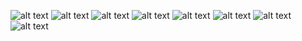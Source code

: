 ![alt text][img_1]
![alt text][img_2]
![alt text][img_3]
![alt text][img_4]
![alt text][img_5]
![alt text][img_6]
![alt text][img_7]
![alt text][img_8]


[img_1]: http://oi59.tinypic.com/2446s75.jpg
[img_2]: http://oi61.tinypic.com/30ho84m.jpg
[img_3]: http://oi58.tinypic.com/332b0g4.jpg
[img_4]: http://oi57.tinypic.com/ra7two.jpg
[img_5]: http://oi57.tinypic.com/34zexy0.jpg
[img_6]: http://oi62.tinypic.com/2dlm3k2.jpg
[img_7]: http://oi59.tinypic.com/r71vkz.jpg
[img_8]: http://oi62.tinypic.com/rk6d8z.jpg
